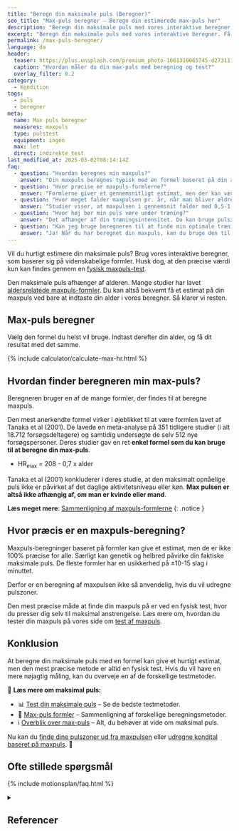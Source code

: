 ```yaml
---
title: "Beregn din maksimale puls (Beregner)"
seo_title: "Max-puls beregner – Beregn din estimerede max-puls her"
description: "Beregn din maksimale puls med vores interaktive beregner. Få en hurtig estimering baseret på aldersformler."
excerpt: "Beregn din maksimale puls med vores interaktive beregner. Få en hurtig estimering baseret på aldersformler."
permalink: /max-puls-beregner/
language: da
header:
  teaser: https://plus.unsplash.com/premium_photo-1661310065745-d2731112649c?ixlib=rb-4.0.3&ixid=M3wxMjA3fDB8MHxwaG90by1wYWdlfHx8fGVufDB8fHx8fA%3D%3D&auto=format&fit=crop&h=300&w=400&q=10
  caption: "Hvordan måler du din max-puls med beregning og test?"
  overlay_filter: 0.2
category:
  - Kondition
tags:
  - puls
  - beregner
meta:
  name: Max puls beregner
  measures: maxpuls
  type: pulstest
  equipment: ingen
  max: let
  direct: indirekte test
last_modified_at: 2025-03-02T08:14:14Z
faq:
  - question: "Hvordan beregnes min maxpuls?"
    answer: "Din maxpuls beregnes typisk med en formel baseret på din alder. Der findes flere formler, som giver forskellige estimater. Du kan bruge vores maxpuls-beregner på denne side til at få en hurtig beregning."
  - question: "Hvor præcise er maxpuls-formlerne?"
    answer: "Formlerne giver et gennemsnitligt estimat, men der kan være store individuelle forskelle. Den mest præcise måde at finde din maxpuls på er gennem en fysisk test. Se mere på vores side om [test af maxpuls](/max-puls-test/)."
  - question: "Hvor meget falder maxpulsen pr. år, når man bliver ældre?"
    answer: "Studier viser, at maxpulsen i gennemsnit falder med 0,5-1 slag/år. Dette er indbygget i de fleste beregningsformler. Du kan se forskellige formler på vores side om [maxpuls-formler](/max-puls-formler/)."
  - question: "Hvor høj bør min puls være under træning?"
    answer: "Det afhænger af din træningsintensitet. Du kan bruge pulszoner til at strukturere din træning og sikre, at du træner effektivt. Læs mere om [pulstræning og træningszoner](/pulstraening/)."
  - question: "Kan jeg bruge beregneren til at finde min optimale træningspuls?"
    answer: "Ja! Når du har beregnet din maxpuls, kan du bruge den til at finde dine træningszoner. Mange træningsprogrammer bruger maxpulsen som grundlag for intensitetszoner. Det er dog mere præcist at bruge en [rigtig maxpuls-test](/max-puls-test/). Se vores guide til [pulstræning](/pulstraening/) for mere information."
---
```


Vil du hurtigt estimere din maksimale puls? Brug vores interaktive beregner, som baserer sig på videnskabelige formler. Husk dog, at den præcise værdi kun kan findes gennem en [fysisk maxpuls-test](/max-puls-test/).

Den maksimale puls afhænger af alderen. Mange studier har lavet [aldersrelatede maxpuls-formler](/max-puls-formler/). Du kan altså bekvemt få et estimat på din maxpuls ved bare at indtaste din alder i vores beregner. Så klarer vi resten.

## Max-puls beregner

Vælg den formel du helst vil bruge. Indtast derefter din alder, og få dit resultat med det samme.

{% include calculator/calculate-max-hr.html %}

## Hvordan finder beregneren min max-puls?

Beregneren bruger en af de mange formler, der findes til at beregne maxpuls. 

Den mest anerkendte formel virker i øjeblikket til at være formlen lavet af Tanaka et al (2001). De lavede en meta-analyse på 351 tidligere studier (i alt 18.712 forsøgsdeltagere) og samtidig undersøgte de selv 512 nye forsøgspersoner. Deres studier gav en ret **enkel formel som du kan bruge til at beregne din max-puls**.

- HR<sub>max</sub> = 208 - 0,7 x alder

Tanaka et al (2001) konkluderer i deres studie, at den maksimalt opnåelige puls ikke er påvirket af det daglige aktivitetsniveau eller køn. **Max pulsen er altså ikke afhængig af, om man er kvinde eller mand**.

**Læs meget mere**: [Sammenligning af maxpuls-formlerne](/max-puls-formler/)
{: .notice }

## Hvor præcis er en maxpuls-beregning?

Maxpuls-beregninger baseret på formler kan give et estimat, men de er ikke 100% præcise for alle. Særligt kan genetik og helbred påvirke din faktiske maksimale puls. De fleste formler har en usikkerhed på ±10-15 slag i minuttet.

Derfor er en beregning af maxpulsen ikke så anvendelig, hvis du vil udregne pulszoner.

Den mest præcise måde at finde din maxpuls på er ved en fysisk test, hvor du presser dig selv til maksimal anstrengelse. Læs mere om, hvordan du tester din maxpuls på vores side om [test af maxpuls](/max-puls-test/).

## Konklusion

At beregne din maksimale puls med en formel kan give et hurtigt estimat, men den mest præcise metode er altid en fysisk test. Hvis du vil have en mere nøjagtig måling, kan du overveje en af de forskellige testmetoder.  

🔗 **Læs mere om maksimal puls:**

- 📊 [Test din maksimale puls](/max-puls-test/) – Se de bedste testmetoder.  
- 🧮 [Max-puls formler](/max-puls-formler/) – Sammenligning af forskellige beregningsmetoder.  
- ℹ️ [Overblik over max-puls](/test-max-puls/) – Alt, du behøver at vide om maksimal puls.

Nu kan du [finde dine pulszoner ud fra maxpulsen](/pulszoner-max-puls/) eller [udregne kondital baseret på maxpuls](/kondital-fra-puls/). 🚀

## Ofte stillede spørgsmål

{% include motionsplan/faq.html %}

<details markdown="1" class="references">
  <summary><h2 id="references">Referencer</h2></summary>

- Tanaka, Hirofumi, Kevin Monahan, og Douglas Seals. 2001. “Age-Predicted Maximal Heart Rate Revisited”. Journal of the American College of Cardiology 37 (februar): 153–56. <https://doi.org/10.1016/S0735-1097(00)01054-8>.
- GELLISH, RONALD L.; GOSLIN, BRIAN R.; OLSON, RONALD E.; McDONALD, AUDRY; RUSSI, GARY D.; MOUDGIL, VIRINDER K. Longitudinal Modeling of the Relationship between Age and Maximal Heart Rate, Medicine & Science in Sports & Exercise: May 2007 - Volume 39 - Issue 5 - p 822-829
doi: 10.1097/mss.0b013e31803349c6 - [Artikel](https://journals.lww.com/acsm-msse/Fulltext/2007/05000/Longitudinal_Modeling_of_the_Relationship_between.11.aspx)
- [Effect of Age and Other Factors on Maximal Heart Rate](https://shapeamerica.tandfonline.com/doi/abs/10.1080/02701367.1982.10605252) (Londeree & Moeschberger)
- [The Surprising History of the "HRmax=220-age" Equation](https://www.asep.org/asep/asep/Robergs2.pdf) (PDF of the Journal of Exercise Physiology that includes details of Inbar and other formulas)
- [Training induced changes in maximum heart rate](https://www.ncbi.nlm.nih.gov/pubmed/17960504) (Whyte et al., 2008)
</details>
